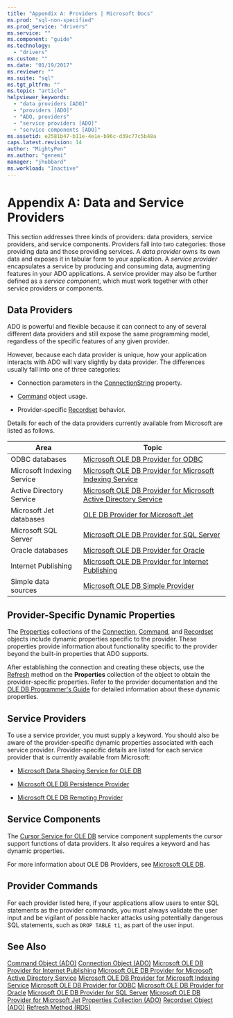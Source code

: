 ```yaml
---
title: "Appendix A: Providers | Microsoft Docs"
ms.prod: "sql-non-specified"
ms.prod_service: "drivers"
ms.service: ""
ms.component: "guide"
ms.technology:
  - "drivers"
ms.custom: ""
ms.date: "01/19/2017"
ms.reviewer: ""
ms.suite: "sql"
ms.tgt_pltfrm: ""
ms.topic: "article"
helpviewer_keywords:
  - "data providers [ADO]"
  - "providers [ADO]"
  - "ADO, providers"
  - "service providers [ADO]"
  - "service components [ADO]"
ms.assetid: e2581b47-b11e-4e1e-b96c-d39c77c5b48a
caps.latest.revision: 14
author: "MightyPen"
ms.author: "genemi"
manager: "jhubbard"
ms.workload: "Inactive"
---
```

# Appendix A: Data and Service Providers
This section addresses three kinds of providers: data providers, service providers, and service components. Providers fall into two categories: those providing data and those providing services. A *data provider* owns its own data and exposes it in tabular form to your application. A *service provider* encapsulates a service by producing and consuming data, augmenting features in your ADO applications. A service provider may also be further defined as a *service component*, which must work together with other service providers or components.

## Data Providers
 ADO is powerful and flexible because it can connect to any of several different data providers and still expose the same programming model, regardless of the specific features of any given provider.

 However, because each data provider is unique, how your application interacts with ADO will vary slightly by data provider. The differences usually fall into one of three categories:

-   Connection parameters in the [ConnectionString](../../../ado/reference/ado-api/connectionstring-property-ado.md) property.

-   [Command](../../../ado/reference/ado-api/command-object-ado.md) object usage.

-   Provider-specific [Recordset](../../../ado/reference/ado-api/recordset-object-ado.md) behavior.

 Details for each of the data providers currently available from Microsoft are listed as follows.

|Area|Topic|
|----------|-----------|
|ODBC databases|[Microsoft OLE DB Provider for ODBC](../../../ado/guide/appendixes/microsoft-ole-db-provider-for-odbc.md)|
|Microsoft Indexing Service|[Microsoft OLE DB Provider for Microsoft Indexing Service](../../../ado/guide/appendixes/microsoft-ole-db-provider-for-microsoft-indexing-service.md)|
|Active Directory Service|[Microsoft OLE DB Provider for Microsoft Active Directory Service](../../../ado/guide/appendixes/microsoft-ole-db-provider-for-microsoft-active-directory-service.md)|
|Microsoft Jet databases|[OLE DB Provider for Microsoft Jet](../../../ado/guide/appendixes/microsoft-ole-db-provider-for-microsoft-jet.md)|
|Microsoft SQL Server|[Microsoft OLE DB Provider for SQL Server](../../../ado/guide/appendixes/microsoft-ole-db-provider-for-sql-server.md)|
|Oracle databases|[Microsoft OLE DB Provider for Oracle](../../../ado/guide/appendixes/microsoft-ole-db-provider-for-oracle.md)|
|Internet Publishing|[Microsoft OLE DB Provider for Internet Publishing](../../../ado/guide/appendixes/microsoft-ole-db-provider-for-internet-publishing.md)|
|Simple data sources|[Microsoft OLE DB Simple Provider](../../../ado/guide/appendixes/microsoft-ole-db-simple-provider.md)|

## Provider-Specific Dynamic Properties
 The [Properties](../../../ado/reference/ado-api/properties-collection-ado.md) collections of the [Connection](../../../ado/reference/ado-api/connection-object-ado.md), [Command](../../../ado/reference/ado-api/command-object-ado.md), and [Recordset](../../../ado/reference/ado-api/recordset-object-ado.md) objects include dynamic properties specific to the provider. These properties provide information about functionality specific to the provider beyond the built-in properties that ADO supports.

 After establishing the connection and creating these objects, use the [Refresh](../../../ado/reference/ado-api/refresh-method-ado.md) method on the **Properties** collection of the object to obtain the provider-specific properties. Refer to the provider documentation and the [OLE DB Programmer's Guide](http://msdn.microsoft.com/en-us/3c5e2dd5-35e5-4a93-ac3a-3818bb43bbf8) for detailed information about these dynamic properties.

## Service Providers
 To use a service provider, you must supply a keyword. You should also be aware of the provider-specific dynamic properties associated with each service provider. Provider-specific details are listed for each service provider that is currently available from Microsoft:

-   [Microsoft Data Shaping Service for OLE DB](../../../ado/guide/appendixes/microsoft-data-shaping-service-for-ole-db-ado-service-provider.md)

-   [Microsoft OLE DB Persistence Provider](../../../ado/guide/appendixes/microsoft-ole-db-persistence-provider-ado-service-provider.md)

-   [Microsoft OLE DB Remoting Provider](../../../ado/guide/appendixes/microsoft-ole-db-remoting-provider-ado-service-provider.md)

## Service Components
 The [Cursor Service for OLE DB](../../../ado/guide/appendixes/microsoft-cursor-service-for-ole-db-ado-service-component.md) service component supplements the cursor support functions of data providers. It also requires a keyword and has dynamic properties.

 For more information about OLE DB Providers, see [Microsoft OLE DB](https://msdn.microsoft.com/library/windows/desktop/ms722784.aspx).

## Provider Commands
 For each provider listed here, if your applications allow users to enter SQL statements as the provider commands, you must always validate the user input and be vigilant of possible hacker attacks using potentially dangerous SQL statements, such as `DROP TABLE t1`, as part of the user input.

## See Also
 [Command Object (ADO)](../../../ado/reference/ado-api/command-object-ado.md)
 [Connection Object (ADO)](../../../ado/reference/ado-api/connection-object-ado.md)
 [Microsoft OLE DB Provider for Internet Publishing](../../../ado/guide/appendixes/microsoft-ole-db-provider-for-internet-publishing.md)
 [Microsoft OLE DB Provider for Microsoft Active Directory Service](../../../ado/guide/appendixes/microsoft-ole-db-provider-for-microsoft-active-directory-service.md)
 [Microsoft OLE DB Provider for Microsoft Indexing Service](../../../ado/guide/appendixes/microsoft-ole-db-provider-for-microsoft-indexing-service.md)
 [Microsoft OLE DB Provider for ODBC](../../../ado/guide/appendixes/microsoft-ole-db-provider-for-odbc.md)
 [Microsoft OLE DB Provider for Oracle](../../../ado/guide/appendixes/microsoft-ole-db-provider-for-oracle.md)
 [Microsoft OLE DB Provider for SQL Server](../../../ado/guide/appendixes/microsoft-ole-db-provider-for-sql-server.md)
 [Microsoft OLE DB Provider for Microsoft Jet](../../../ado/guide/appendixes/microsoft-ole-db-provider-for-microsoft-jet.md)
 [Properties Collection (ADO)](../../../ado/reference/ado-api/properties-collection-ado.md)
 [Recordset Object (ADO)](../../../ado/reference/ado-api/recordset-object-ado.md)
 [Refresh Method (RDS)](../../../ado/reference/rds-api/refresh-method-rds.md)
